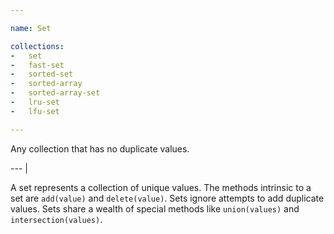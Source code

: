 ```yaml
---

name: Set

collections:
-   set
-   fast-set
-   sorted-set
-   sorted-array
-   sorted-array-set
-   lru-set
-   lfu-set

---
```


Any collection that has no duplicate values.

--- |

A set represents a collection of unique values.
The methods intrinsic to a set are `add(value)` and `delete(value)`.
Sets ignore attempts to add duplicate values.
Sets share a wealth of special methods like `union(values)` and
`intersection(values)`.

